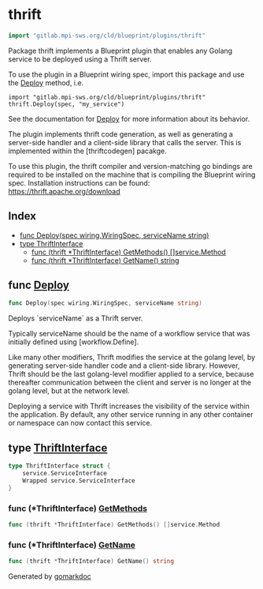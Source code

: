 <!-- Code generated by gomarkdoc. DO NOT EDIT -->

# thrift

```go
import "gitlab.mpi-sws.org/cld/blueprint/plugins/thrift"
```

Package thrift implements a Blueprint plugin that enables any Golang service to be deployed using a Thrift server.

To use the plugin in a Blueprint wiring spec, import this package and use the [Deploy](<#Deploy>) method, i.e.

```
import "gitlab.mpi-sws.org/cld/blueprint/plugins/thrift"
thrift.Deploy(spec, "my_service")
```

See the documentation for [Deploy](<#Deploy>) for more information about its behavior.

The plugin implements thrift code generation, as well as generating a server\-side handler and a client\-side library that calls the server. This is implemented within the \[thriftcodegen\] pacakge.

To use this plugin, the thrift compiler and version\-matching go bindings are required to be installed on the machine that is compiling the Blueprint wiring spec. Installation instructions can be found: https://thrift.apache.org/download

## Index

- [func Deploy\(spec wiring.WiringSpec, serviceName string\)](<#Deploy>)
- [type ThriftInterface](<#ThriftInterface>)
  - [func \(thrift \*ThriftInterface\) GetMethods\(\) \[\]service.Method](<#ThriftInterface.GetMethods>)
  - [func \(thrift \*ThriftInterface\) GetName\(\) string](<#ThriftInterface.GetName>)


<a name="Deploy"></a>
## func [Deploy](<https://gitlab.mpi-sws.org/cld/blueprint2/blueprint/blob/main/plugins/thrift/wiring.go#L41>)

```go
func Deploy(spec wiring.WiringSpec, serviceName string)
```

Deploys \`serviceName\` as a Thrift server.

Typically serviceName should be the name of a workflow service that was initially defined using \[workflow.Define\].

Like many other modifiers, Thrift modifies the service at the golang level, by generating server\-side handler code and a client\-side library. However, Thrift should be the last golang\-level modifier applied to a service, because thereafter communication between the client and server is no longer at the golang level, but at the network level.

Deploying a service with Thrift increases the visibility of the service within the application. By default, any other service running in any other container or namespace can now contact this service.

<a name="ThriftInterface"></a>
## type [ThriftInterface](<https://gitlab.mpi-sws.org/cld/blueprint2/blueprint/blob/main/plugins/thrift/ir_thrift_server.go#L30-L33>)



```go
type ThriftInterface struct {
    service.ServiceInterface
    Wrapped service.ServiceInterface
}
```

<a name="ThriftInterface.GetMethods"></a>
### func \(\*ThriftInterface\) [GetMethods](<https://gitlab.mpi-sws.org/cld/blueprint2/blueprint/blob/main/plugins/thrift/ir_thrift_server.go#L39>)

```go
func (thrift *ThriftInterface) GetMethods() []service.Method
```



<a name="ThriftInterface.GetName"></a>
### func \(\*ThriftInterface\) [GetName](<https://gitlab.mpi-sws.org/cld/blueprint2/blueprint/blob/main/plugins/thrift/ir_thrift_server.go#L35>)

```go
func (thrift *ThriftInterface) GetName() string
```



Generated by [gomarkdoc](<https://github.com/princjef/gomarkdoc>)
